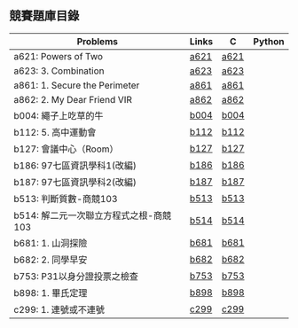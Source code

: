 ## 競賽題庫目錄

|Problems|Links|C|Python|
|-|-|-|-|
|a621: Powers of Two|[a621](Contents/a621/a621.md)|[a621](Contents/a621/a621.c)||
|a623: 3. Combination|[a623](Contents/a623/a623.md)|[a623](Contents/a623/a623.c)||
|a861: 1. Secure the Perimeter|[a861](Contents/a861/a861.md)|[a861](Contents/a861/a861.c)||
|a862: 2. My Dear Friend VIR|[a862](Contents/a862/a862.md)|[a862](Contents/a862/a862.c)||
|b004: 繩子上吃草的牛|[b004](Contents/b004/b004.md)|[b004](Contents/b004/b004.c)||
|b112: 5. 高中運動會|[b112](Contents/b112/b112.md)|[b112](Contents/b112/b112.c)||
|b127: 會議中心（Room）|[b127](Contents/b127/b127.md)|[b127](Contents/b127/b127.c)||
|b186: 97七區資訊學科1(改編)|[b186](Contents/b186/b186.md)|[b186](Contents/b186/b186.c)||
|b187: 97七區資訊學科2(改編)|[b187](Contents/b187/b187.md)|[b187](Contents/b187/b187.c)||
|b513: 判斷質數-商競103|[b513](Contents/b513/b513.md)|[b513](Contents/b513/b513.c)||
|b514: 解二元一次聯立方程式之根-商競103|[b514](Contents/b514/b514.md)|[b514](Contents/b514/b514.c)||
|b681: 1. 山洞探險|[b681](Contents/b681/b681.md)|[b681](Contents/b681/b681.c)||
|b682: 2. 同學早安|[b682](Contents/b682/b682.md)|[b682](Contents/b682/b682.c)||
|b753: P31以身分證投票之檢查|[b753](Contents/b753/b753.md)|[b753](Contents/b753/b753.c)||
|b898: 1. 畢氏定理|[b898](Contents/b898/b898.md)|[b898](Contents/b898/b898.c)||
|c299: 1. 連號或不連號|[c299](Contents/c299/c299.md)|[c299](Contents/c299/c299.c)||
